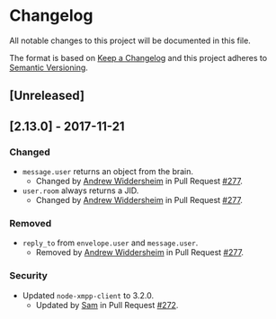 # Changelog
All notable changes to this project will be documented in this file.

The format is based on [Keep a Changelog](http://keepachangelog.com/en/1.0.0/) and
this project adheres to [Semantic Versioning](http://semver.org/spec/v2.0.0.html).

## [Unreleased]

## [2.13.0] - 2017-11-21
### Changed
- `message.user` returns an object from the brain.
  - Changed by [Andrew Widdersheim](https://github.com/awiddersheim) in Pull Request [#277](https://github.com/hipchat/hubot-hipchat/pull/277).
- `user.room` always returns a JID.
  - Changed by [Andrew Widdersheim](https://github.com/awiddersheim) in Pull Request [#277](https://github.com/hipchat/hubot-hipchat/pull/277).

### Removed
- `reply_to` from `envelope.user` and `message.user`.
  - Removed by [Andrew Widdersheim](https://github.com/awiddersheim) in Pull Request [#277](https://github.com/hipchat/hubot-hipchat/pull/277).

### Security
- Updated `node-xmpp-client` to 3.2.0.
  - Updated by [Sam](https://github.com/samcday) in Pull Request [#272](https://github.com/hipchat/hubot-hipchat/pull/272).
